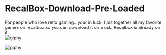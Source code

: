 # RecalBox-Download-Pre-Loaded
For people who love retro gaming...your in luck, I put together all my favorite games on recalbox so you can download it on a usb. Recalbox is already on it.
<br>
![giphy](https://user-images.githubusercontent.com/111402072/214171592-65042c9d-b10a-410d-a08f-b6c035086b0b.gif)

![giphy](https://user-images.githubusercontent.com/111402072/214171365-b8d9d623-8318-4b59-9c79-21163a596f6e.gif)
